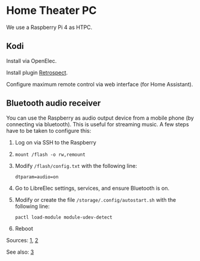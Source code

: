 # Home Theater PC

We use a Raspberry Pi 4 as HTPC.

## Kodi

Install via OpenElec.

Install plugin [Retrospect](https://kodi.tv/addons/matrix/plugin.video.retrospect).

Configure maximum remote control via web interface (for Home Assistant).

## Bluetooth audio receiver

You can use the Raspberry as audio output device from a mobile phone (by connecting via bluetooth). This is useful for streaming music. A few steps have to be taken to configure this:

1. Log on via SSH to the Raspberry
2. `mount /flash -o rw,remount`
3. Modify `/flash/config.txt` with the following line:

       dtparam=audio=on

4. Go to LibreElec settings, services, and ensure Bluetooth is on.
5. Modify or create the file `/storage/.config/autostart.sh` with the following line:

       pactl load-module module-udev-detect

6. Reboot

Sources: [1](https://forum.kodi.tv/showthread.php?tid=154537&pid=1321799#pid1321799), [2](https://forum.libreelec.tv/thread/21318-libreelec-kodi-as-a-bluetooth-audio-receiver/?postID=144349#post144349)

See also: [3](https://wiki.libreelec.tv/configuration/pulseaudio#bluetooth-receiving)
